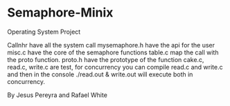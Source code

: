 # Semaphore-Minix
Operating System Project


Callnhr have all the system call
mysemaphore.h have the api for the user
misc.c have the core of the semaphore functions
table.c map the call with the proto function.
proto.h have the prototype of the function
cake.c, read.c, write.c are test, for concurrency you can compile read.c and write.c and then in the console ./read.out & write.out will execute both in concurrency.

By Jesus Pereyra and Rafael White


